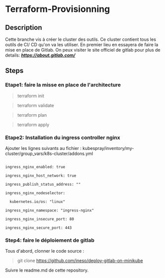 # Terraform-Provisionning

## Description
Cette branche vis à créer le cluster des outils. Ce cluster contient tous les outils de CI/
 CD qu'on va les utiliser. En premier lieu en essayera de faire la mise en place de Gitlab. 
 On peux visiter le site officiel de gitlab pour plus de details: ***https://about.gitlab.com/***

## Steps

### Etape1: faire la misse en place de l'architecture 

>terraform init

>terraform validate

>terraform plan

>terraform apply 

### Etape2: Installation du ingress controller nginx 

Ajouter les lignes suivants au  fichier : kubespray/inventory/my-cluster/group_vars/k8s-cluster/addons.yml

~~~

ingress_nginx_enabled: true

ingress_nginx_host_network: true

ingress_publish_status_address: ""

ingress_nginx_nodeselector:

  kubernetes.io/os: "linux"

ingress_nginx_namespace: "ingress-nginx"

ingress_nginx_insecure_port: 80

ingress_nginx_secure_port: 443

~~~


### Step4: faire le déploiement de gitlab 

Tous d'abord, clonner le code source :

> git clone https://github.com/ineso/deploy-gitlab-on-minikube

Suivre le readme.md de cette repository.

